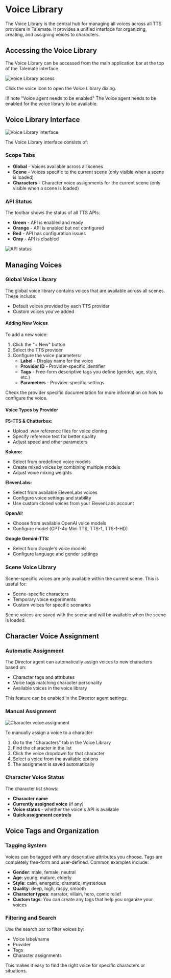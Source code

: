 # Voice Library

The Voice Library is the central hub for managing all voices across all TTS providers in Talemate. It provides a unified interface for organizing, creating, and assigning voices to characters.

## Accessing the Voice Library

The Voice Library can be accessed from the main application bar at the top of the Talemate interface.

![Voice Library access](/talemate/img/0.32.0/voice-library-access.png)

Click the voice icon to open the Voice Library dialog.

!!! note "Voice agent needs to be enabled"
    The Voice agent needs to be enabled for the voice library to be available.

## Voice Library Interface

![Voice Library interface](/talemate/img/0.32.0/voice-library-interface.png)

The Voice Library interface consists of:

### Scope Tabs

- **Global** - Voices available across all scenes
- **Scene** - Voices specific to the current scene (only visible when a scene is loaded)
- **Characters** - Character voice assignments for the current scene (only visible when a scene is loaded)

### API Status

The toolbar shows the status of all TTS APIs:

- **Green** - API is enabled and ready
- **Orange** - API is enabled but not configured
- **Red** - API has configuration issues
- **Gray** - API is disabled

![API status](/talemate/img/0.32.0/voice-library-api-status.png)

## Managing Voices

### Global Voice Library

The global voice library contains voices that are available across all scenes. These include:

- Default voices provided by each TTS provider
- Custom voices you've added

#### Adding New Voices

To add a new voice:

1. Click the "+ New" button
2. Select the TTS provider
3. Configure the voice parameters:
   - **Label** - Display name for the voice
   - **Provider ID** - Provider-specific identifier
   - **Tags** - Free-form descriptive tags you define (gender, age, style, etc.)
   - **Parameters** - Provider-specific settings

Check the provider specific documentation for more information on how to configure the voice.

#### Voice Types by Provider

**F5-TTS & Chatterbox:**

- Upload .wav reference files for voice cloning
- Specify reference text for better quality
- Adjust speed and other parameters

**Kokoro:**

- Select from predefined voice models
- Create mixed voices by combining multiple models
- Adjust voice mixing weights

**ElevenLabs:**

- Select from available ElevenLabs voices
- Configure voice settings and stability
- Use custom cloned voices from your ElevenLabs account

**OpenAI:**

- Choose from available OpenAI voice models
- Configure model (GPT-4o Mini TTS, TTS-1, TTS-1-HD)

**Google Gemini-TTS:**

- Select from Google's voice models
- Configure language and gender settings

### Scene Voice Library

Scene-specific voices are only available within the current scene. This is useful for:

- Scene-specific characters
- Temporary voice experiments  
- Custom voices for specific scenarios

Scene voices are saved with the scene and will be available when the scene is loaded.

## Character Voice Assignment

### Automatic Assignment

The Director agent can automatically assign voices to new characters based on:

- Character tags and attributes
- Voice tags matching character personality
- Available voices in the voice library

This feature can be enabled in the Director agent settings.

### Manual Assignment

![Character voice assignment](/talemate/img/0.32.0/character-voice-assignment.png)

To manually assign a voice to a character:

1. Go to the "Characters" tab in the Voice Library
2. Find the character in the list
3. Click the voice dropdown for that character
4. Select a voice from the available options
5. The assignment is saved automatically

### Character Voice Status

The character list shows:

- **Character name**
- **Currently assigned voice** (if any)
- **Voice status** - whether the voice's API is available
- **Quick assignment controls**

## Voice Tags and Organization

### Tagging System

Voices can be tagged with any descriptive attributes you choose. Tags are completely free-form and user-defined. Common examples include:

- **Gender**: male, female, neutral
- **Age**: young, mature, elderly
- **Style**: calm, energetic, dramatic, mysterious
- **Quality**: deep, high, raspy, smooth
- **Character types**: narrator, villain, hero, comic relief
- **Custom tags**: You can create any tags that help you organize your voices

### Filtering and Search

Use the search bar to filter voices by:
- Voice label/name
- Provider
- Tags
- Character assignments

This makes it easy to find the right voice for specific characters or situations.